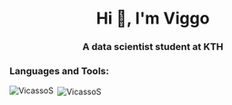 
<!--
**VicassoS/VicassoS** is a ✨ _special_ ✨ repository because its `README.md` (this file) appears on your GitHub profile.

Here are some ideas to get you started:

- 🔭 I’m currently working on ...
- 🌱 I’m currently learning ...
- 👯 I’m looking to collaborate on ...
- 🤔 I’m looking for help with ...
- 💬 Ask me about ...
- 📫 How to reach me: ...
- 😄 Pronouns: ...
- ⚡ Fun fact: ...
-->

<h1 align="center">Hi 👋, I'm Viggo</h1>
<h3 align="center">A data scientist student at KTH</h3>


<h3 align="left">Languages and Tools:</h3>

<p><img align="left" src="https://github-readme-stats.vercel.app/api/top-langs?username=VicassoS&show_icons=true&locale=en&layout=compact" alt="VicassoS" /></p>

<p>&nbsp;<img align="center" src="https://github-readme-stats.vercel.app/api?username=VicassoS&show_icons=true&locale=en" alt="VicassoS" /></p>
